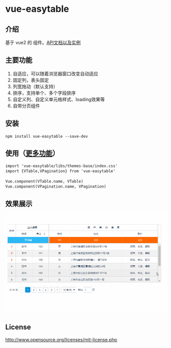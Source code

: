 # vue-easytable


## 介绍
基于 vue2 的 组件。[API文档以及实例](http://doc.huangsw.com/vue-easytable/app.html)


## 主要功能
1. 自适应，可以随着浏览器窗口改变自动适应
2. 固定列，表头固定
3. 列宽拖动（默认支持）
4. 排序，支持单个、多个字段排序
5. 自定义列、自定义单元格样式、loading效果等
6. 自带分页组件

## 安装

```
npm install vue-easytable --save-dev
```

## 使用（[更多功能](http://doc.huangsw.com/vue-easytable/app.html)）


```
import 'vue-easytable/libs/themes-base/index.css'
import {VTable,VPagination} from 'vue-easytable'

Vue.component(VTable.name, VTable)
Vue.component(VPagination.name, VPagination)
```


## 效果展示
![vue-easytable](./examples/images/vue-easytable.gif)


## License
http://www.opensource.org/licenses/mit-license.php



